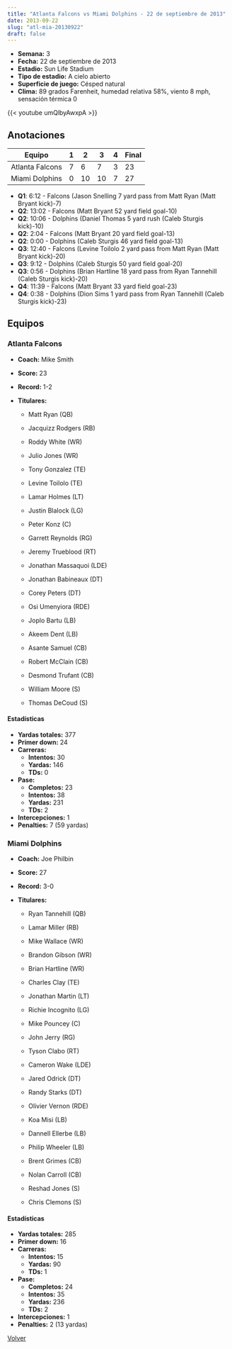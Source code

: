 ```yaml
---
title: "Atlanta Falcons vs Miami Dolphins - 22 de septiembre de 2013"
date: 2013-09-22
slug: "atl-mia-20130922"
draft: false
---
```


- **Semana:** 3
- **Fecha:** 22 de septiembre de 2013
- **Estadio:** Sun Life Stadium
- **Tipo de estadio:** A cielo abierto
- **Superficie de juego:** Césped natural
- **Clima:** 89 grados Farenheit, humedad relativa 58%, viento 8 mph, sensación térmica 0


{{< youtube umQlbyAwxpA >}}


## Anotaciones
| Equipo | 1 | 2 | 3 | 4 | Final |
|--------|---|---|---|---|-------|
| Atlanta Falcons  | 7 | 6 | 7 | 3  | 23 |
| Miami Dolphins  | 0 | 10 | 10 | 7  | 27 |
- **Q1**: 6:12 - Falcons (Jason Snelling 7 yard pass from Matt Ryan (Matt Bryant kick)-7)
- **Q2**: 13:02 - Falcons (Matt Bryant 52 yard field goal-10)
- **Q2**: 10:06 - Dolphins (Daniel Thomas 5 yard rush (Caleb Sturgis kick)-10)
- **Q2**: 2:04 - Falcons (Matt Bryant 20 yard field goal-13)
- **Q2**: 0:00 - Dolphins (Caleb Sturgis 46 yard field goal-13)
- **Q3**: 12:40 - Falcons (Levine Toilolo 2 yard pass from Matt Ryan (Matt Bryant kick)-20)
- **Q3**: 9:12 - Dolphins (Caleb Sturgis 50 yard field goal-20)
- **Q3**: 0:56 - Dolphins (Brian Hartline 18 yard pass from Ryan Tannehill (Caleb Sturgis kick)-20)
- **Q4**: 11:39 - Falcons (Matt Bryant 33 yard field goal-23)
- **Q4**: 0:38 - Dolphins (Dion Sims 1 yard pass from Ryan Tannehill (Caleb Sturgis kick)-23)


## Equipos


### Atlanta Falcons
* **Coach:** Mike Smith
* **Score:** 23
* **Record:** 1-2
* **Titulares:** 

  * Matt Ryan (QB) 

  * Jacquizz Rodgers (RB) 

  * Roddy White (WR) 

  * Julio Jones (WR) 

  * Tony Gonzalez (TE) 

  * Levine Toilolo (TE) 

  * Lamar Holmes (LT) 

  * Justin Blalock (LG) 

  * Peter Konz (C) 

  * Garrett Reynolds (RG) 

  * Jeremy Trueblood (RT) 

  * Jonathan Massaquoi (LDE) 

  * Jonathan Babineaux (DT) 

  * Corey Peters (DT) 

  * Osi Umenyiora (RDE) 

  * Joplo Bartu (LB) 

  * Akeem Dent (LB) 

  * Asante Samuel (CB) 

  * Robert McClain (CB) 

  * Desmond Trufant (CB) 

  * William Moore (S) 

  * Thomas DeCoud (S) 

#### Estadísticas
* **Yardas totales:** 377
* **Primer down:** 24
* **Carreras:**
  * **Intentos:** 30
  * **Yardas:** 146
  * **TDs:** 0
* **Pase:**
  * **Completos:** 23
  * **Intentos:** 38
  * **Yardas:** 231
  * **TDs:** 2
* **Intercepciones:** 1
* **Penalties:** 7 (59 yardas)

### Miami Dolphins
* **Coach:** Joe Philbin
* **Score:** 27
* **Record:** 3-0
* **Titulares:** 

  * Ryan Tannehill (QB) 

  * Lamar Miller (RB) 

  * Mike Wallace (WR) 

  * Brandon Gibson (WR) 

  * Brian Hartline (WR) 

  * Charles Clay (TE) 

  * Jonathan Martin (LT) 

  * Richie Incognito (LG) 

  * Mike Pouncey (C) 

  * John Jerry (RG) 

  * Tyson Clabo (RT) 

  * Cameron Wake (LDE) 

  * Jared Odrick (DT) 

  * Randy Starks (DT) 

  * Olivier Vernon (RDE) 

  * Koa Misi (LB) 

  * Dannell Ellerbe (LB) 

  * Philip Wheeler (LB) 

  * Brent Grimes (CB) 

  * Nolan Carroll (CB) 

  * Reshad Jones (S) 

  * Chris Clemons (S) 

#### Estadísticas
* **Yardas totales:** 285
* **Primer down:** 16
* **Carreras:**
  * **Intentos:** 15
  * **Yardas:** 90
  * **TDs:** 1
* **Pase:**
  * **Completos:** 24
  * **Intentos:** 35
  * **Yardas:** 236
  * **TDs:** 2
* **Intercepciones:** 1
* **Penalties:** 2 (13 yardas)


[Volver](/historia/2013)

